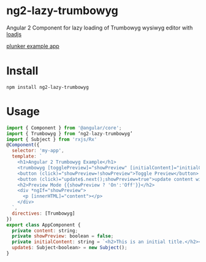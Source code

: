 # ng2-lazy-trumbowyg
Angular 2 Component for lazy loading of Trumbowyg wysiwyg editor with [loadjs](https://github.com/muicss/loadjs)

[plunker example app](http://plnkr.co/edit/eFoz6G5Thnpy3J0vRlS4?p=preview) 

# Install
```
npm install ng2-lazy-trumbowyg
```

# Usage

```javascript
import { Component } from '@angular/core';
import { Trumbowyg } from ‘ng2-lazy-trumbowyg’
import { Subject } from 'rxjs/Rx'
@Component({
  selector: 'my-app',
  template: `
    <h1>Angular 2 Trumbowyg Example</h1>
    <trumbowyg [togglePreview]="showPreview" [initialContent]="initialContent" [update]="update$" (savedContent)="content=$event"></trumbowyg>
    <button (click)="showPreview=!showPreview">Toggle Preview</button>
    <button (click)="update$.next();showPreview=true">update content with observable</button>
    <h2>Preview Mode {{showPreview ? 'On':'Off'}}</h2>
    <div *ngIf="showPreview">
      <p [innerHTML]="content"></p>
    </div> 
  `,
  directives: [Trumbowyg]
})
export class AppComponent {
  private content: string;
  private showPreview: boolean = false;
  private initialContent: string = `<h2>This is an initial title.</h2><p>This is an initial content.</p><p><img src="https://angular.io/resources/images/logos/standard/shield-large.png" alt=""><br></p><p><br></p>`
  update$: Subject<boolean> = new Subject();
}
```